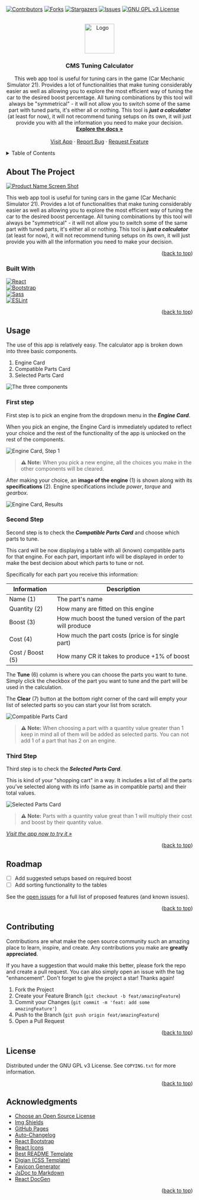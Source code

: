 <!-- Improved compatibility of back to top link: See: https://github.com/othneildrew/Best-README-Template/pull/73 -->
<a name="readme-top"></a>

<!-- PROJECT SHIELDS -->
<!--
*** I'm using markdown "reference style" links for readability.
*** Reference links are enclosed in brackets [ ] instead of parentheses ( ).
*** See the bottom of this document for the declaration of the reference variables
*** for contributors-url, forks-url, etc. This is an optional, concise syntax you may use.
*** https://www.markdownguide.org/basic-syntax/#reference-style-links
-->
[![Contributors][contributors-shield]][contributors-url]
[![Forks][forks-shield]][forks-url]
[![Stargazers][stars-shield]][stars-url]
[![Issues][issues-shield]][issues-url]
[![GNU GPL v3 License][license-shield]][license-url]



<!-- PROJECT LOGO -->
<br />
<div align="center">
  <a href="https://github.com/TryphonX/CMS-Tuning-Calculator">
    <img src="images/logo.png" alt="Logo" width="80" height="80">
  </a>

<h3 align="center">CMS Tuning Calculator</h3>

  <p align="center">
    This web app tool is useful for tuning cars in the game (Car Mechanic Simulator 21). Provides a lot of functionalities that make tuning considerably easier as well as allowing you to explore the most efficient way of tuning the car to the desired boost percentage. All tuning combinations by this tool will always be "symmetrical" - it will not allow you to switch some of the same part with tuned parts, it's either all or nothing. This tool is <b><i>just a calculator</i></b> (at least for now), it will not recommend tuning setups on its own, it will just provide you with all the information you need to make your decision.
    <br />
    <a href="https://github.com/TryphonX/CMS-Tuning-Calculator/docs/"><strong>Explore the docs »</strong></a>
    <br />
    <br />
    <a href="https://tryphonx.github.io/CMS-Tuning-Calculator/">Visit App</a>
    ·
    <a href="https://github.com/TryphonX/CMS-Tuning-Calculator/issues">Report Bug</a>
    ·
    <a href="https://github.com/TryphonX/CMS-Tuning-Calculator/issues">Request Feature</a>
  </p>
</div>



<!-- TABLE OF CONTENTS -->
<details>
  <summary>Table of Contents</summary>
  <ol>
    <li>
      <a href="#about-the-project">About The Project</a>
      <ul>
        <li><a href="#built-with">Built With</a></li>
      </ul>
    </li>
    <li>
      <a href="#usage">Usage</a>
      <ul>
        <li><a href="#first-step">First Step</a></li>
        <li><a href="#second-step">Second Step</a></li>
        <li><a href="#third-step">Third Step</a></li>
      </ul>
    </li>
    <li><a href="#roadmap">Roadmap</a></li>
    <li><a href="#contributing">Contributing</a></li>
    <li><a href="#license">License</a></li>
    <li><a href="#acknowledgments">Acknowledgments</a></li>
  </ol>
</details>



<!-- ABOUT THE PROJECT -->
## About The Project

[![Product Name Screen Shot][product-screenshot]](https://tryphonx.github.io/CMS-Tuning-Calculator/)

This web app tool is useful for tuning cars in the game (Car Mechanic Simulator 21). Provides a lot of functionalities that make tuning considerably easier as well as allowing you to explore the most efficient way of tuning the car to the desired boost percentage. All tuning combinations by this tool will always be "symmetrical" - it will not allow you to switch some of the same part with tuned parts, it's either all or nothing. This tool is _**just a calculator**_ (at least for now), it will not recommend tuning setups on its own, it will just provide you with all the information you need to make your decision.

<p align="right">(<a href="#readme-top">back to top</a>)</p>



### Built With

[![React][React.js]][React-url]  
[![Bootstrap][Bootstrap.com]][Bootstrap-url]  
[![Sass][Sass]][Sass-url]  
[![ESLint][ESLint]][ESLint-url]  

<p align="right">(<a href="#readme-top">back to top</a>)</p>



<!-- GETTING STARTED -->
<!--
## Getting Started

This is an example of how you may give instructions on setting up your project locally.
To get a local copy up and running follow these simple example steps.

### Prerequisites

This is an example of how to list things you need to use the software and how to install them.
* npm
  ```sh
  npm install npm@latest -g
  ```

### Installation

1. Get a free API Key at [https://example.com](https://example.com)
2. Clone the repo
   ```sh
   git clone https://github.com/TryphonX/CMS-Tuning-Calculator.git
   ```
3. Install NPM packages
   ```sh
   npm install
   ```
4. Enter your API in `config.js`
   ```js
   const API_KEY = 'ENTER YOUR API';
   ```

<p align="right">(<a href="#readme-top">back to top</a>)</p>
-->

<!-- USAGE INSTRUCTIONS -->
## Usage

The use of this app is relatively easy. The calculator app is broken down into three basic components.

1. Engine Card
2. Compatible Parts Card
3. Selected Parts Card

![The three components](images/main-instructions.png)

### First step

First step is to pick an engine from the dropdown menu in the **_Engine Card_**.

When you pick an engine, the Engine Card is immediately updated to reflect your choice and the rest of the functionality of the app is unlocked on the rest of the components.

![Engine Card, Step 1](images/engine-dropdown.png)

> **⚠️ Note:** When you pick a new engine, all the choices you make in the other components will be cleared.

After making your choice, an **image of the engine** (1) is shown along with its **specifications** (2). Engine specifications include _power_, _torque_ and _gearbox_.

![Engine Card, Results](images/engine-post-pick.png)

### Second Step

Second step is to check the _**Compatible Parts Card**_ and choose which parts to tune.

This card will be now displaying a table with all (known) compatible parts for that engine. For each part, important info will be displayed in order to make the best decision about which parts to tune or not.

Specifically for each part you receive this information:

| Information      | Description                                               |
| ---------------- | --------------------------------------------------------- |
| Name (1)         | The part's name                                           |
| Quantity (2)     | How many are fitted on this engine                        |
| Boost (3)        | How much boost the tuned version of the part will produce |
| Cost (4)         | How much the part costs (price is for single part)        |
| Cost / Boost (5) | How many CR it takes to produce +1% of boost              |

The **Tune** (6) column is where you can choose the parts you want to tune. Simply click the checkbox of the part you want to tune and the part will be used in the calculation.

The **Clear** (7) button at the bottom right corner of the card will empty your list of selected parts so you can start your list from scratch.

![Compatible Parts Card](images/compatible-parts-main.png)

> **⚠️  Note:** When choosing a part with a quantity value greater than 1 keep in mind all of them will be added as selected parts. You can not add 1 of a part that has 2 on an engine.

### Third Step

Third step is to check the _**Selected Parts Card**_.

This is kind of your "shopping cart" in a way. It includes a list of all the parts you've selected along with its info (same as in compatible parts) and their total values.

![Selected Parts Card](images/selected-parts-main.png)

> **⚠️ Note:** Parts with a quantity value great than 1 will multiply their cost and boost by their quantity value.

_[Visit the app now to try it »](https://tryphonx.github.io/CMS-Tuning-Calculator/)_

<p align="right">(<a href="#readme-top">back to top</a>)</p>

<!-- ROADMAP -->
## Roadmap

- [ ] Add suggested setups based on required boost
- [ ] Add sorting functionality to the tables

See the [open issues](https://github.com/TryphonX/CMS-Tuning-Calculator/issues) for a full list of proposed features (and known issues).

<p align="right">(<a href="#readme-top">back to top</a>)</p>

<!-- CONTRIBUTING -->
## Contributing

Contributions are what make the open source community such an amazing place to learn, inspire, and create. Any contributions you make are **greatly appreciated**.

If you have a suggestion that would make this better, please fork the repo and create a pull request. You can also simply open an issue with the tag "enhancement".
Don't forget to give the project a star! Thanks again!

1. Fork the Project
2. Create your Feature Branch (`git checkout -b feat/amazingFeature`)
3. Commit your Changes (`git commit -m 'feat: add some amazingFeature'`)
4. Push to the Branch (`git push origin feat/amazingFeature`)
5. Open a Pull Request

<p align="right">(<a href="#readme-top">back to top</a>)</p>

<!-- LICENSE -->
## License

Distributed under the GNU GPL v3 License. See `COPYING.txt` for more information.

<p align="right">(<a href="#readme-top">back to top</a>)</p>

<!-- ACKNOWLEDGMENTS -->
## Acknowledgments

* [Choose an Open Source License](https://choosealicense.com)
* [Img Shields](https://shields.io)
* [GitHub Pages](https://pages.github.com)
* [Auto-Changelog](https://github.com/CookPete/auto-changelog)
* [React Bootstrap](https://react-bootstrap.netlify.app/)
* [React Icons](https://react-icons.github.io/react-icons)
* [Best README Template](https://github.com/othneildrew/Best-README-Template)
* [Digian (CSS Template)](https://www.free-css.com/free-css-templates/page294/digian)
* [Favicon Generator](https://favicon.io/favicon-generator/)
* [JsDoc to Markdown](https://www.npmjs.com/package/jsdoc-to-markdown)
* [React DocGen](https://www.npmjs.com/package/react-docgen)

<p align="right">(<a href="#readme-top">back to top</a>)</p>

<!-- MARKDOWN LINKS & IMAGES -->
<!-- https://www.markdownguide.org/basic-syntax/#reference-style-links -->
[contributors-shield]: https://img.shields.io/github/contributors/TryphonX/CMS-Tuning-Calculator?style=for-the-badge
[contributors-url]: https://github.com/TryphonX/CMS-Tuning-Calculator/graphs/contributors
[forks-shield]: https://img.shields.io/github/forks/TryphonX/CMS-Tuning-Calculator.svg?style=for-the-badge
[forks-url]: https://github.com/TryphonX/CMS-Tuning-Calculator/network/members
[stars-shield]: https://img.shields.io/github/stars/TryphonX/CMS-Tuning-Calculator.svg?style=for-the-badge
[stars-url]: https://github.com/TryphonX/CMS-Tuning-Calculator/stargazers
[issues-shield]: https://img.shields.io/github/issues/TryphonX/CMS-Tuning-Calculator?style=for-the-badge
[issues-url]: https://github.com/TryphonX/CMS-Tuning-Calculator/issues
[license-shield]: https://img.shields.io/github/license/TryphonX/CMS-Tuning-Calculator?style=for-the-badge
[license-url]: https://github.com/TryphonX/CMS-Tuning-Calculator/blob/main/COPYING.txt
[product-screenshot]: images/main-app-screenshot.png
[React.js]: https://img.shields.io/badge/React-20232A?style=for-the-badge&logo=react&logoColor=61DAFB
[React-url]: https://reactjs.org/
[Bootstrap.com]: https://img.shields.io/badge/Bootstrap-563D7C?style=for-the-badge&logo=bootstrap&logoColor=white
[Bootstrap-url]: https://getbootstrap.com
[Sass]: https://img.shields.io/badge/Sass-CC6699?style=for-the-badge&logo=sass&logoColor=white
[Sass-url]: https://sass-lang.com/
[ESLint]: https://img.shields.io/badge/ESLint-18191a?style=for-the-badge&logo=eslint&logoColor=%234B32C3
[ESLint-url]: https://eslint.org/
[CreateReactApp]: https://img.shields.io/badge/Create%20React%20App-303846?style=for-the-badge&logo=createreactapp&logoColor=%2309D3AC
[CreateReactApp-url]: https://create-react-app.dev/